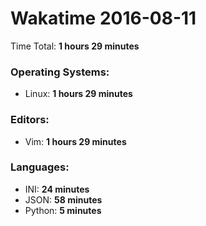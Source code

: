 # Wakatime 2016-08-11

Time Total: **1 hours 29 minutes**

### Operating Systems:
- Linux: **1 hours 29 minutes** 

### Editors:
- Vim: **1 hours 29 minutes** 

### Languages:
- INI: **24 minutes** 
- JSON: **58 minutes** 
- Python: **5 minutes** 

